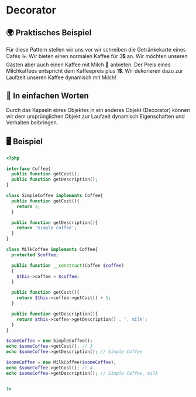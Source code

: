 # Decorator

## 🌍 Praktisches Beispiel
Für diese Pattern stellen wir uns vor wir schreiben die Getränkekarte eines Cafés ☕. Wir bieten einen normalen Kaffee für 3💲 an. Wir möchten unseren Gästen aber auch einen Kaffee mit Milch 🥛 anbieten. Der Preis eines Milchkaffees entspricht dem Kaffeepreis plus 1💲. Wir dekorieren dazu zur Laufzeit unseren Kaffee dynamisch mit Milch! 

## 💬 In einfachen Worten
Durch das Kapseln eines Objektes in ein anderes Objekt (Decorator) können wir dem ursprünglichen Objekt zur Laufzeit dynamisch Eigenschaften und Verhalten beibringen.

## 🖥 Beispiel


```php 
<?php

interface Coffee{
  public function getCost();
  public function getDescription();
}

class SimpleCoffee implements Coffee{
  public function getCost(){
    return 3;
  }

  public function getDescription(){
    return 'Simple coffee';
  }
}

class MilkCoffee implements Coffee{
  protected $coffee;

  public function __construct(Coffee $coffee)
  {
    $this->coffee = $coffee;
  }

  public function getCost(){
    return $this->coffee->getCost() + 1;
  }

  public function getDescription(){
    return $this->coffee->getDescription() . ', milk';
  }
}

$someCoffee = new SimpleCoffee();
echo $someCoffee->getCost(); // 3
echo $someCoffee->getDescription(); // Simple Coffee

$someCoffee = new MilkCoffee($someCoffee);
echo $someCoffee->getCost(); // 4
echo $someCoffee->getDescription(); // Simple Coffee, milk


?>
```
